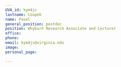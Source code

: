 ```yaml
---
UVA_id: kym4jc
lastname: Coupek
name: Pavel
general_position: postdoc
position: Whyburn Research Associate and Lecturer
office:
phone:
email: kym4jc@virginia.edu
image:
personal_page:

---
```

